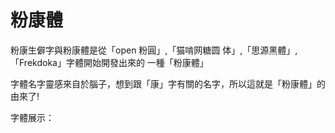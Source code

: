 # 粉康體
粉康生僻字與粉康體是從「open 粉圓」,「猫啃网糖圆 体」,「思源黑體」,「Frekdoka」字體開始開發出來的 一種「粉康體」

字體名字靈感來自於腦子，想到跟「康」字有關的名字，所以這就是「粉康體」的由來了!

字體展示：
